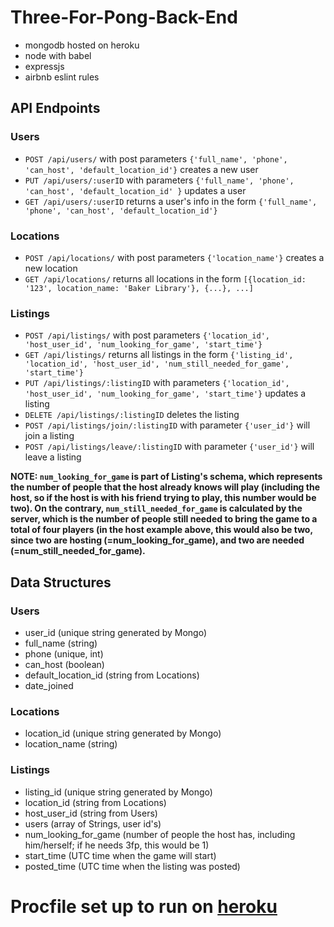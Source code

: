 
# Three-For-Pong-Back-End

* mongodb hosted on heroku
* node with babel
* expressjs
* airbnb eslint rules

## API Endpoints
### Users
* `POST /api/users/` with post parameters `{'full_name', 'phone', 'can_host', 'default_location_id'}` creates a new user
* `PUT /api/users/:userID` with parameters `{'full_name', 'phone', 'can_host', 'default_location_id' }` updates a user
* `GET /api/users/:userID` returns a user's info in the form `{'full_name', 'phone', 'can_host', 'default_location_id'}`
### Locations
* `POST /api/locations/` with post parameters `{'location_name'}` creates a new location
* `GET /api/locations/` returns all locations in the form `[{location_id: '123', location_name: 'Baker Library'}, {...}, ...]`
### Listings
* `POST /api/listings/` with post parameters `{'location_id', 'host_user_id', 'num_looking_for_game', 'start_time'}`
* `GET /api/listings/` returns all listings in the form `{'listing_id', 'location_id', 'host_user_id', 'num_still_needed_for_game', 'start_time'}`
* `PUT /api/listings/:listingID` with parameters `{'location_id', 'host_user_id', 'num_looking_for_game', 'start_time'}` updates a listing
* `DELETE /api/listings/:listingID` deletes the listing
* `POST /api/listings/join/:listingID` with parameter `{'user_id'}` will join a listing
* `POST /api/listings/leave/:listingID` with parameter `{'user_id'}` will leave a listing

**NOTE: `num_looking_for_game` is part of Listing's schema, which represents the number of people that the host already knows will play (including the host, so if the host is with his friend trying to play, this number would be two). On the contrary, `num_still_needed_for_game` is calculated by the server, which is the number of people still needed to bring the game to a total of four players (in the host example above, this would also be two, since two are hosting (=num_looking_for_game), and two are needed (=num_still_needed_for_game).**

## Data Structures

### Users
*	user_id (unique string generated by Mongo)
*	full_name (string)
*	phone (unique, int)
*	can_host (boolean)
*	default_location_id (string from Locations)
*	date_joined

### Locations
*	location_id (unique string generated by Mongo)
*	location_name (string)

### Listings
*	listing_id (unique string generated by Mongo)
*	location_id (string from Locations)
*	host_user_id (string from Users)
*	users (array of Strings, user id's)
*	num_looking_for_game (number of people the host has, including him/herself; if he needs 3fp, this would be 1)
*	start_time (UTC time when the game will start)
*	posted_time (UTC time when the listing was posted)


Procfile set up to run on [heroku](https://devcenter.heroku.com/articles/getting-started-with-nodejs#deploy-the-app)
=======
